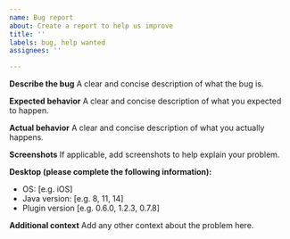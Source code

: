 ```yaml
---
name: Bug report
about: Create a report to help us improve
title: ''
labels: bug, help wanted
assignees: ''

---
```


**Describe the bug**
A clear and concise description of what the bug is.

**Expected behavior**
A clear and concise description of what you expected to happen.

**Actual behavior**
A clear and concise description of what you actually happens.

**Screenshots**
If applicable, add screenshots to help explain your problem.

**Desktop (please complete the following information):**
 - OS: [e.g. iOS]
 - Java version: [e.g. 8, 11, 14]
 - Plugin version [e.g. 0.6.0, 1.2.3, 0.7.8]

**Additional context**
Add any other context about the problem here.
